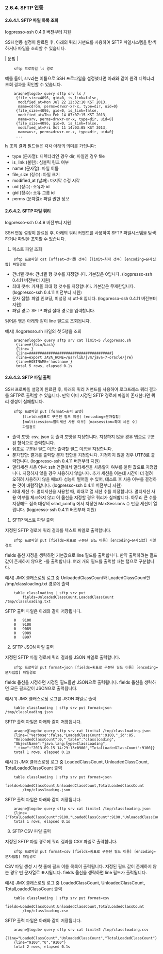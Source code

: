 ### 2.6.4. SFTP 연동

#### 2.6.4.1. SFTP 파일 목록 조회

logpresso-ssh 0.4.9 버전부터 지원

SSH 연동 설정이 완료된 후, 아래의 쿼리 커맨드를 사용하여 SFTP 파일시스템을 탐색하거나 파일을 조회할 수 있습니다.

\| 문법 \|

~~~~
	sftp 프로파일 ls 경로
~~~~

예를 들어, srv라는 이름으로 SSH 프로파일을 설정했다면 아래와 같이 원격 디렉터리 조회 결과를 확인할 수 있습니다.

~~~
    araqne@logdb> query sftp srv ls /
     {file_size=4096, gid=0, is_link=false, 
      modified_at=Mon Jul 22 12:32:10 KST 2013, 
      name=cdrom, perms=drwxr-xr-x, type=dir, uid=0}
     {file_size=4096, gid=0, is_link=false, 
      modified_at=Thu Feb 14 07:07:15 KST 2013, 
      name=srv, perms=drwxr-xr-x, type=dir, uid=0}
     {file_size=4096, gid=0, is_link=false, 
      modified_at=Fri Oct 11 14:03:05 KST 2013, 
      name=usr, perms=drwxr-xr-x, type=dir, uid=0}
     ...
~~~

ls 조회 결과 필드들은 각각 아래의 의미를 가집니다:

 * type (문자열): 디렉터리인 경우 dir, 파일인 경우 file
 * is_link (불린): 심볼릭 링크 여부
 * name (문자열): 파일 이름
 * file\_size (정수): 파일 크기
 * modified\_at (날짜): 마지막 수정 시각
 * uid (정수): 소유자 id
 * gid (정수): 소유 그룹 id
 * perms (문자열): 파일 권한 정보


#### 2.6.4.2. SFTP 파일 쿼리

logpresso-ssh 0.4.9 버전부터 지원

SSH 연동 설정이 완료된 후, 아래의 쿼리 커맨드를 사용하여 SFTP 파일시스템을 탐색하거나 파일을 조회할 수 있습니다.

1) 텍스트 파일 조회

~~~~
	sftp 프로파일 cat [offset=건너뛸 갯수] [limit=최대 갯수] [encoding=문자집합] 파일경로
~~~~
 * 건너뛸 갯수: 건너뛸 행 갯수를 지정합니다. 기본값은 0입니다. (logpresso-ssh 0.4.11 버전부터 지원)
 * 최대 갯수: 가져올 최대 행 갯수를 지정합니다. 기본값은 무제한입니다. (logpresso-ssh 0.4.11 버전부터 지원)
 * 문자 집합: 파일 인코딩, 미설정 시 utf-8 입니다. (logpresso-ssh 0.4.11 버전부터 지원)
 * 파일 경로: SFTP 파일 절대 경로를 입력합니다.

읽어온 행은 아래와 같이 line 필드로 조회됩니다.

예시) /logpresso.sh 파일의 첫 5행을 조회

~~~~
    araqne@logdb> query sftp srv cat limit=5 /logpresso.sh
     {line=#!/bin/bash}
     {line= }
     {line=######################################}
     {line=export JAVA_HOME=/usr/lib/jvm/java-7-oracle/jre}
     {line=HOSTNAME=`hostname`}
     total 5 rows, elapsed 0.1s
~~~~

#### 2.6.4.3. SFTP 파일 출력

SSH 프로파일 설정이 완료된 후, 아래의 쿼리 커맨드를 사용하여 로그프레소 쿼리 결과를 SFTP로 출력할 수 있습니다. 만약 이미 지정된 SFTP 경로에 파일이 존재한다면 쿼리 생성이 실패합니다.

~~~~
	sftp 프로파일 put [format=출력 포맷] 
        [fields=쉼표로 구분된 필드 이름] [encoding=문자집합] 
        [multisession=멀티세션 사용 여부] [maxsession=최대 세션 수] 
        파일경로
~~~~

 * 출력 포맷: csv, json 등 출력 포맷을 지정합니다. 지정하지 않을 경우 탭으로 구분된 형식으로 출력합니다.
 * 쉼표로 구분된 필드 이름: 출력할 필드 이름을 지정합니다.
 * 문자집합: 결과를 출력할 문자 집합을 지정합니다. 지정하지 않을 경우 UTF8로 출력합니다. (logpresso-ssh 0.4.11 버전부터 지원)
 * 멀티세션 사용 어부: ssh 연결에서 멀티세션을 사용할지 여부를 불린 값으로 지정합니다. 지정하지 않을 경우 사용하지 않습니다. 추가 세션을 여는데 시간이 더 걸려 오히려 사용하지 않을 때보다 성능이 떨어질 수 있어, 테스트 후 사용 여부를 결정하는 것이 바람직합니다. (logpresso-ssh 0.4.11 버전부터 지원)
 * 최대 세션 수: 멀티세션을 사용할 때, 최대로 열 세션 수를 지정합니다. 멀티세션 사용 여부를 체크하지 않고 이 옵션을 지정할 경우 쿼리가 실패합니다. 아무리 큰 수를 지정해도 접속 대상의 sshd_config 에서 지정한 MaxSessions 수 만큼 세션이 열립니다. (logpresso-ssh 0.4.11 버전부터 지원)

1) SFTP 텍스트 파일 출력

지정된 SFTP 경로에 쿼리 결과를 텍스트 파일로 출력합니다.

~~~~
	sftp 프로파일 put [fields=쉼표로 구분된 필드 이름] [encoding=문자집합] 파일경로
~~~~

fields 옵션 지정을 생략하면 기본값으로 line 필드를 출력합니다. 만약 출력하려는 필드 값이 존재하지 않으면 -를 출력합니다. 여러 개의 필드를 출력할 때는 탭으로 구분합니다.

예시) JMX 클래스로딩 로그 중 UnloadedClassCount와 LoadedClassCount만 /tmp/classloading.txt 경로에 출력

~~~~
	table classloading | sftp srv put 
		fields=UnloadedClassCount,LoadedClassCount /tmp/classloading.txt
~~~~

SFTP 출력 파일은 아래와 같이 저장됩니다.

~~~~
    0	9100
    0	9100
    0	9089
    0	9089
    0	8997
~~~~

2) SFTP JSON 파일 출력

지정된 SFTP 파일 경로에 쿼리 결과를 JSON 파일로 출력합니다.

~~~~
	sftp 프로파일 put format=json [fields=쉼표로 구분된 필드 이름] [encoding=문자집합] 파일경로
~~~~

fields 옵션을 지정하면 지정된 필드들만 JSON으로 출력됩니다. fields 옵션을 생략하면 모든 필드값이 JSON으로 출력됩니다.

예시 1) JMX 클래스로딩 로그를 JSON 파일로 출력

~~~~
	table classloading | sftp srv put format=json /tmp/classloading.json
~~~~

SFTP 출력 파일은 아래와 같이 저장됩니다.

~~~~
	araqne@logdb> query sftp srv cat limit=1 /tmp/classloading.json
	{line={"Verbose":false,"LoadedClassCount":9100,"_id":85,
	"UnloadedClassCount":0,"_table":"classloading",
	"ObjectName":"java.lang:type=ClassLoading",
	"_time":"2013-09-15 14:29:13+0900","TotalLoadedClassCount":9100}}
	total 1 rows, elapsed 0.1s
~~~~

예시 2) JMX 클래스로딩 로그 중 LoadedClassCount, UnloadedClassCount, TotalLoadedClassCount 출력

~~~~
	table classloading | sftp srv put format=json 
		fields=LoadedClassCount,UnloadedClassCount,TotalLoadedClassCount 
		/tmp/classloading.json
~~~~

SFTP 출력 파일은 아래와 같이 저장됩니다.

~~~~
	araqne@logdb> query sftp srv cat limit=1 /tmp/classloading.json
	{line={"TotalLoadedClassCount":9100,"LoadedClassCount":9100,"UnloadedClassCount":0}}
	total 1 rows, elapsed 0.1s
~~~~

3) SFTP CSV 파일 출력

지정된 SFTP 파일 경로에 쿼리 결과를 CSV 파일로 출력합니다.

~~~~
	sftp 프로파일 put format=csv [fields=쉼표로 구분된 필드 이름] [encoding=문자집합] 파일경로
~~~~

CSV 파일 생성 시 첫 줄에 필드 이름 목록이 출력됩니다. 지정된 필드 값이 존재하지 않는 경우 빈 문자열로 표시됩니다. fields 옵션을 생략하면 line 필드가 출력됩니다.

예시) JMX 클래스로딩 로그 중 LoadedClassCount, UnloadedClassCount, TotalLoadedClassCount 출력

~~~~
	table classloading | sftp srv put format=csv 
		fields=LoadedClassCount,UnloadedClassCount,TotalLoadedClassCount 
		/tmp/classloading.csv
~~~~

SFTP 출력 파일은 아래와 같이 저장됩니다.

~~~~
    araqne@logdb> query sftp srv cat limit=2 /tmp/classloading.csv
    {line="LoadedClassCount","UnloadedClassCount","TotalLoadedClassCount"}
    {line="9100","0","9100"}
    total 2 rows, elapsed 0.1s
~~~~
